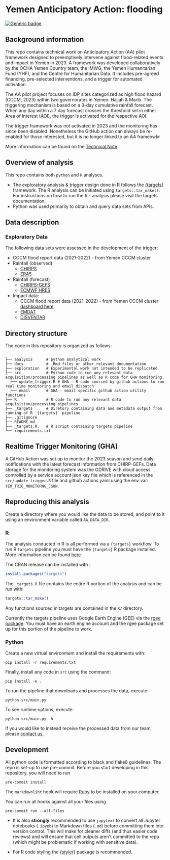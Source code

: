# Yemen Anticipatory Action: flooding

[![Generic badge](https://img.shields.io/badge/STATUS-ENDORSED-%231EBFB3)](https://shields.io/)

## Background information

This repo contains technical work on Anticipatory Action (AA) pilot framework designed to preemptively intervene against flood-related events and impact in Yemen in 2023. A framework was developed collaboratively by the OCHA Yemen Country  team, the IMWG, the Yemen Humanitarian Fund (YHF),  and the Centre for Humanitarian Data. It includes pre-agreed financing, pre-selected interventions, and a trigger for automated activation. 

The AA pilot project focuses on IDP sites categorized as high flood hazard (CCCM, 2023) within two governorates in Yemen: Hajjah & Marib. The triggering mechanism is based on a 3-day cumulative rainfall forecast. When any day within a 7 day forecast crosses the threshold set in either Area of Interest (AOI), the trigger is activated for the respective AOI. 


The trigger framework was not activated in 2023 and the monitoring has since been disabled. Nonetheless the GitHub action can always be re-enabled for those interested, but it is no longer linked to an AA frameowkr

More information can be found on the [Technical Note](https://docs.google.com/document/d/1pf3tlQZ-QSb59fEEPextxUpWxy68spKyIUu4VWL8L4s/edit?tab=t.0#heading=h.ieffsjdjd8lt).


## Overview of analysis

This repo contains both `python` and `R` analyses.

- The  exploratory analysis & trigger design done in R follows the [{targets}](https://github.com/ropensci/targets) framework.  The R analysis can be initiated using `targets::tar_make()`. For instructions on how to run the R - analysis please visit the targets documentation.
- Python was used primarily to obtain and query data sets from APIs. 

## Data description

### Exploratory Data

The following data sets were  assessed in the development of the trigger:

- CCCM flood report data (2021-2022) - from Yemen CCCM cluster
- Rainfall (observed)
    + [CHIRPS](https://www.chc.ucsb.edu/data/chirps)
    + [ERA5](https://cds.climate.copernicus.eu/datasets/reanalysis-era5-single-levels?tab=overview)
- Rainfall (forecast)
    + [CHIRPS-GEFS](https://chc.ucsb.edu/data/chirps-gefs)
    + [ECMWF HRES](https://www.ecmwf.int/en/forecasts/datasets/set-i)
- Impact data: 
    + CCCM flood report data (2021-2022) - from Yemen CCCM cluster [dashboard here](https://data.unhcr.org/es/dataviz/210)
    + [EMDAT](https://www.emdat.be/)
    + [DISVENTAR](https://www.desinventar.net/)

## Directory structure

The code in this repository is organized as follows:

```shell

├── analysis      # python analytical work
├── docs          # .Rmd files or other relevant documentation
├── exploration   # Experimental work not intended to be replicated
├── src           # Python code to run any relevant data acquisition/processing pipelines as well as R code for GHA monitoring.
  ├── update_trigger.R # GHA - R code sourced by github actions to run real time monitoring and email dispatch
  ├── email       # GHA - email specific github action utility functions
├── R             # R code to run any relevant data acquisition/processing pipelines
├── _targets      # Diretory containing data and metadata output from running of R `{targets}` pipeline
├── .gitignore
├── README.md
├── _targets.R.   # R script containing targets pipeline
└── requirements.txt

```
## Realtime Trigger Monitoring (GHA)

A GitHub Action was set up to monitor the 2023 season and send daily notifications with the latest forecast information from
CHIRP-GEFs. Data storage for the monitoring system was the GDRIVE with cloud access controlled by a service account json key file which is referenced in the `src/update_trigger.R` file and github actions yaml using the  env var: `YEM_TRIG_MONITORNG_JSON`. 

## Reproducing this analysis

Create a directory where you would like the data to be stored,
and point to it using an environment variable called
`AA_DATA_DIR`.

### R

The analysis conducted in R is all performed via a `{targets}` workflow.
To run R `targets` pipeline you must have the `{targets}` R package installed. More information can be found [here](https://github.com/ropensci/targets)

The CRAN release can be installed with :

```r
install.packages("targets")
```

The `_targets.R` file contains the entire R portion of the analysis and can be run with:

```r
targets::tar_make()
```

Any functions sourced in targets are contained in the `R/` directory.


Currently the targets pipeline uses Google Earth Engine (GEE) via the [rgee package](https://github.com/r-spatial/rgee). You must have an earth engine account and the rgee package set up for this portion of the pipeline to work.

### Python

Create a new virtual environment and install the requirements with:

```shell
pip install -r requirements.txt
```

Finally, install any code in `src` using the command:

```shell
pip install -e .
```

To run the pipeline that downloads and processes the data, execute:

```shell
python src/main.py
```


To see runtime options, execute:

```shell
python src/main.py -h
```



If you would like to instead receive the processed data from our team, please
[contact us](mailto:centrehumdata@un.org).

## Development

All python code is formatted according to black and flake8 guidelines.
The repo is set-up to use pre-commit.
Before you start developing in this repository, you will need to run

```shell
pre-commit install
```

The `markdownlint` hook will require
[Ruby](https://www.ruby-lang.org/en/documentation/installation/)
to be installed on your computer.

You can run all hooks against all your files using

```shell
pre-commit run --all-files
```

- It is also **strongly** recommended to use `jupytext`
to convert all Jupyter notebooks (`.ipynb`) to Markdown files (`.md`)
before committing them into version control. This will make for
cleaner diffs (and thus easier code reviews) and will ensure that cell outputs aren't
committed to the repo (which might be problematic if working with sensitive data).

- For R code styling the [{styler}](https://github.com/r-lib/styler) package is recommended.
